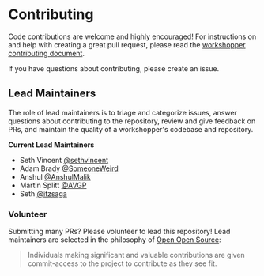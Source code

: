 # Contributing

Code contributions are welcome and highly encouraged! For instructions on and help with creating a great pull request, please read the [workshopper contributing document](https://github.com/workshopper/org/blob/master/CONTRIBUTING.md).

If you have questions about contributing, please create an issue.

## Lead Maintainers

The role of lead maintainers is to triage and categorize issues, answer questions about contributing to the repository, review and give feedback on PRs, and maintain the quality of a workshopper's codebase and repository.

**Current Lead Maintainers**
- Seth Vincent [@sethvincent](https://github.com/sethvincent)
- Adam Brady [@SomeoneWeird](https://github.com/SomeoneWeird)
- Anshul [@AnshulMalik](https://github.com/AnshulMalik)
- Martin Splitt [@AVGP](https://github.com/AVGP)
- Seth [@itzsaga](https://github.com/itzsaga)

### Volunteer

Submitting many PRs? Please volunteer to lead this repository! Lead maintainers are selected in the philosophy of [Open Open Source](http://openopensource.org/):

> Individuals making significant and valuable contributions are given commit-access to the project to contribute as they see fit. 
